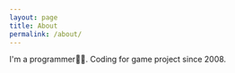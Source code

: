 ```yaml
---
layout: page
title: About
permalink: /about/
---
```


I'm a programmer👨‍💻. Coding for game project since 2008.
